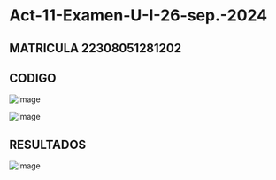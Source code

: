 # Act-11-Examen-U-I-26-sep.-2024 
## MATRICULA 22308051281202
## CODIGO
![image](https://github.com/user-attachments/assets/9bd1640f-4f37-4924-8ac3-1243db008d43)

![image](https://github.com/user-attachments/assets/2684452f-d555-4b60-89f0-89fb053d0637)


## RESULTADOS
![image](https://github.com/user-attachments/assets/cf76303b-7b79-48c4-9471-34146a235a37)




